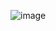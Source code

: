 ![image](https://github.com/Abiji-2020/DSA-Cracker/assets/145255212/70beff96-f15a-4ae1-b8ad-e3c6e4520340)
